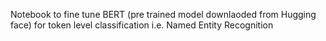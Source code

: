 Notebook to fine tune BERT (pre trained model downlaoded from Hugging face) for token level classification i.e. Named Entity Recognition
